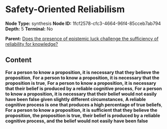 # Safety-Oriented Reliabilism

**Node Type:** synthesis
**Node ID:** 1fcf2578-cfc3-4664-96f4-85cceb7ab794
**Depth:** 5
**Terminal:** No

**Parent:** [Does the presence of epistemic luck challenge the sufficiency of reliability for knowledge?](does-the-presence-of-epistemic-luck-challenge-the-sufficiency-of-reliability-for-knowledge-antithesis-68c0b403-4317-4200-96b2-78cc51679a6b.md)

## Content

**For a person to know a proposition, it is necessary that they believe the proposition**, **For a person to know a proposition, it is necessary that the proposition is true**, **For a person to know a proposition, it is necessary that their belief is produced by a reliable cognitive process**, **For a person to know a proposition, it is necessary that their belief would not easily have been false given slightly different circumstances**, **A reliable cognitive process is one that produces a high percentage of true beliefs**, **For a person to know a proposition, it is sufficient that they believe the proposition, the proposition is true, their belief is produced by a reliable cognitive process, and the belief would not easily have been false**
